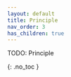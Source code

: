 ```yaml
---
layout: default
title: Principle
nav_order: 3
has_children: true
---
```


TODO: Principle

{: .no_toc }
